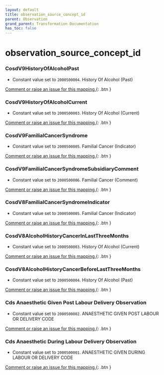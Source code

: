 ```yaml
---
layout: default
title: observation_source_concept_id
parent: Observation
grand_parent: Transformation Documentation
has_toc: false
---
```

# observation_source_concept_id
### CosdV9HistoryOfAlcoholPast
* Constant value set to `2000500004`. History Of Alcohol (Past)

[Comment or raise an issue for this mapping.](https://github.com/answerdigital/oxford-omop-data-mapper/issues/new?title=OMOP%20Observation%20table%20observation_source_concept_id%20field%20CosdV9HistoryOfAlcoholPast%20mapping){: .btn }
### CosdV9HistoryOfAlcoholCurrent
* Constant value set to `2000500003`. History Of Alcohol (Current)

[Comment or raise an issue for this mapping.](https://github.com/answerdigital/oxford-omop-data-mapper/issues/new?title=OMOP%20Observation%20table%20observation_source_concept_id%20field%20CosdV9HistoryOfAlcoholCurrent%20mapping){: .btn }
### CosdV9FamilialCancerSyndrome
* Constant value set to `2000500005`. Familial Cancer (Indicator)

[Comment or raise an issue for this mapping.](https://github.com/answerdigital/oxford-omop-data-mapper/issues/new?title=OMOP%20Observation%20table%20observation_source_concept_id%20field%20CosdV9FamilialCancerSyndrome%20mapping){: .btn }
### CosdV9FamilialCancerSyndromeSubsidiaryComment
* Constant value set to `2000500006`. Familial Cancer (Comment)

[Comment or raise an issue for this mapping.](https://github.com/answerdigital/oxford-omop-data-mapper/issues/new?title=OMOP%20Observation%20table%20observation_source_concept_id%20field%20CosdV9FamilialCancerSyndromeSubsidiaryComment%20mapping){: .btn }
### CosdV8FamilialCancerSyndromeIndicator
* Constant value set to `2000500005`. Familial Cancer (Indicator)

[Comment or raise an issue for this mapping.](https://github.com/answerdigital/oxford-omop-data-mapper/issues/new?title=OMOP%20Observation%20table%20observation_source_concept_id%20field%20CosdV8FamilialCancerSyndromeIndicator%20mapping){: .btn }
### CosdV8AlcoholHistoryCancerInLastThreeMonths
* Constant value set to `2000500003`. History Of Alcohol (Current)

[Comment or raise an issue for this mapping.](https://github.com/answerdigital/oxford-omop-data-mapper/issues/new?title=OMOP%20Observation%20table%20observation_source_concept_id%20field%20CosdV8AlcoholHistoryCancerInLastThreeMonths%20mapping){: .btn }
### CosdV8AlcoholHistoryCancerBeforeLastThreeMonths
* Constant value set to `2000500004`. History Of Alcohol (Past)

[Comment or raise an issue for this mapping.](https://github.com/answerdigital/oxford-omop-data-mapper/issues/new?title=OMOP%20Observation%20table%20observation_source_concept_id%20field%20CosdV8AlcoholHistoryCancerBeforeLastThreeMonths%20mapping){: .btn }
### Cds Anaesthetic Given Post Labour Delivery Observation
* Constant value set to `2000500002`. ANAESTHETIC GIVEN POST LABOUR OR DELIVERY CODE

[Comment or raise an issue for this mapping.](https://github.com/answerdigital/oxford-omop-data-mapper/issues/new?title=OMOP%20Observation%20table%20observation_source_concept_id%20field%20Cds%20Anaesthetic%20Given%20Post%20Labour%20Delivery%20Observation%20mapping){: .btn }
### Cds Anaesthetic During Labour Delivery Observation
* Constant value set to `2000500001`. ANAESTHETIC GIVEN DURING LABOUR OR DELIVERY CODE

[Comment or raise an issue for this mapping.](https://github.com/answerdigital/oxford-omop-data-mapper/issues/new?title=OMOP%20Observation%20table%20observation_source_concept_id%20field%20Cds%20Anaesthetic%20During%20Labour%20Delivery%20Observation%20mapping){: .btn }
